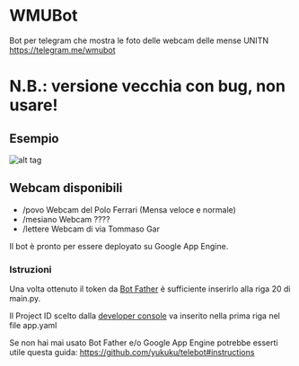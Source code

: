 # WMUBot
Bot per telegram che mostra le foto delle webcam delle mense UNITN
https://telegram.me/wmubot

# N.B.: versione vecchia con bug, non usare!

## Esempio
![alt tag](http://i.imgur.com/WxneQei.png?1)

## Webcam disponibili
- /povo Webcam del Polo Ferrari (Mensa veloce e normale)
- /mesiano Webcam ????
- /lettere Webcam di via Tommaso Gar

Il bot è pronto per essere deployato su Google App Engine. 

### Istruzioni
Una volta ottenuto il token da [Bot Father](https://telegram.me/botfather) è sufficiente inserirlo alla riga 20 di main.py.

Il Project ID scelto dalla [developer console](https://console.developers.google.com/project) va inserito nella prima riga nel file app.yaml

Se non hai mai usato Bot Father e/o Google App Engine potrebbe esserti utile questa guida: https://github.com/yukuku/telebot#instructions
